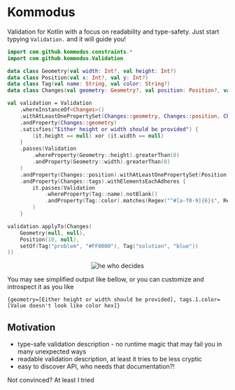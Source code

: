 # Kommodus
Validation for Kotlin with a focus on readability and type-safety. Just start typying `Validation.` and it will guide you!

```kotlin
import com.github.kommodus.constraints.*
import com.github.kommodus.Validation

data class Geometry(val width: Int?, val height: Int?)
data class Position(val x: Int?, val y: Int?)
data class Tag(val name: String, val color: String?)
data class Changes(val geometry: Geometry?, val position: Position?, val tags: Set<Tag>?)

val validation = Validation
    .whereInstanceOf<Changes>()
    .withAtLeastOnePropertySet(Changes::geometry, Changes::position, Changes::tags)
    .andProperty(Changes::geometry)
    .satisfies("Either height or width should be provided") {
        (it.height == null) xor (it.width == null)
    }
    .passes(Validation
        .whereProperty(Geometry::height).greaterThan(0)
        .andProperty(Geometry::width).greaterThan(0)
    )
    .andProperty(Changes::position).withAtLeastOnePropertySet(Position::x, Position::y)
    .andProperty(Changes::tags).withElementsEachAdheres {
        it.passes(Validation
            .whereProperty(Tag::name).notBlank()
            .andProperty(Tag::color).matches(Regex("^#[a-f0-9]{6}$", RegexOption.IGNORE_CASE), "color hex")
        )
    }

validation.applyTo(Changes(
    Geometry(null, null),
    Position(10, null),
    setOf(Tag("problem", "#FF0000"), Tag("solution", "blue"))
))
```

<p align="center">
  <img src="https://allthingsd.com/files/2012/07/commodus_thumb.png" alt="he who decides"/>
</p>

You may see simplified output like bellow, or you can customize and introspect it as you like 
```
{geometry=[Either height or width should be provided], tags.1.color=[Value doesn't look like color hex]}
```

## Motivation
- type-safe validation description - no runtime magic that may fail you in many unexpected ways 
- readable validation description, at least it tries to be less cryptic
- easy to discover API, who needs that documentation?!

Not convinced? At least I tried
